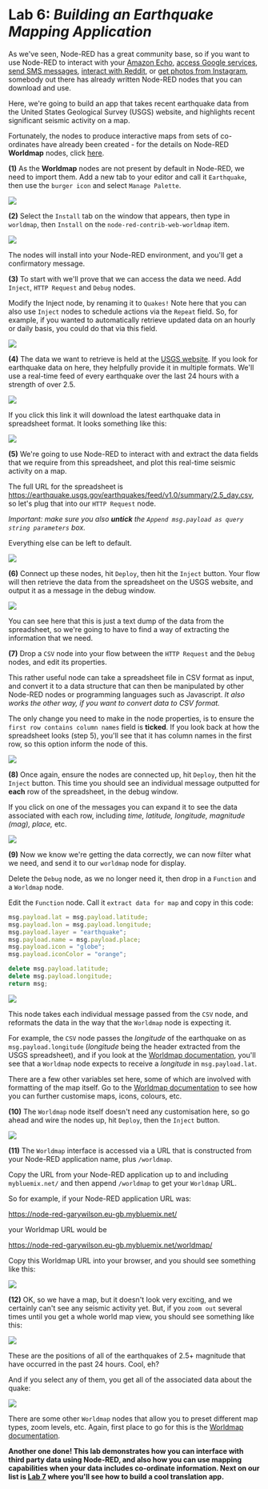 # **Lab 6:** _Building an Earthquake Mapping Application_
As we've seen, Node-RED has a great community base, so if you want to use Node-RED to interact with your [Amazon Echo](https://flows.nodered.org/node/node-red-contrib-amazon-echo), [access Google services](https://flows.nodered.org/node/node-red-node-google), [send SMS messages](https://flows.nodered.org/node/node-red-contrib-sms-twilio), [interact with Reddit](https://flows.nodered.org/node/node-red-contrib-node-reddit), or [get photos from Instagram](https://flows.nodered.org/node/node-red-node-instagram), somebody out there has already written Node-RED nodes that you can download and use.

Here, we're going to build an app that takes recent earthquake data from the United States Geological Survey (USGS) website, and highlights recent significant seismic activity on a map.

Fortunately, the nodes to produce interactive maps from sets of co-ordinates have already been created - for the details on Node-RED **Worldmap** nodes, click [here](https://flows.nodered.org/node/node-red-contrib-web-worldmap).

**(1)** As the **Worldmap** nodes are not present by default in Node-RED, we need to import them.  Add a new tab to your editor and call it `Earthquake`, then use the `burger icon` and select `Manage Palette`.

![](./images/01-palette.png)

**(2)** Select the `Install` tab on the window that appears, then type in `worldmap`, then `Install` on the `node-red-contrib-web-worldmap` item.

![](./images/02-worldmap.png)

The nodes will install into your Node-RED environment, and you'll get a confirmatory message.

**(3)** To start with we'll prove that we can access the data we need. Add `Inject`, `HTTP Request` and `Debug` nodes.

Modify the Inject node, by renaming it to `Quakes!` Note here that you can also use `Inject` nodes to schedule actions via the `Repeat` field. So, for example, if you wanted to automatically retrieve updated data on an hourly or daily basis, you could do that via this field.

![](./images/03-inject.png)

**(4)** The data we want to retrieve is held at the [USGS website](https://earthquake.usgs.gov). If you look for earthquake data on here, they helpfully provide it in multiple formats. We'll use a real-time feed of every earthquake over the last 24 hours with a strength of over 2.5.

![](./images/04-usgs.png)

If you click this link it will download the latest earthquake data in spreadsheet format. It looks something like this:

![](./images/05-spreadsheet.png)

**(5)** We're going to use Node-RED to interact with and extract the data fields that we require from this spreadsheet, and plot this real-time seismic activity on a map.

The full URL for the spreadsheet is https://earthquake.usgs.gov/earthquakes/feed/v1.0/summary/2.5_day.csv, so let's plug that into our `HTTP Request` node.

_Important: make sure you also **untick** the `Append msg.payload as query string parameters` box._  

Everything else can be left to default.

![](./images/06-httpreq.png)

**(6)** Connect up these nodes, hit `Deploy`, then hit the `Inject` button. Your flow will then retrieve the data from the spreadsheet on the USGS website, and output it as a message in the debug window.

![](./images/07-dataretrieved.png)

You can see here that this is just a text dump of the data from the spreadsheet, so we're going to have to find a way of extracting the information that we need.

**(7)** Drop a `CSV` node into your flow between the `HTTP Request` and the `Debug` nodes, and edit its properties.

This rather useful node can take a spreadsheet file in CSV format as input, and convert it to a data structure that can then be manipulated by other Node-RED nodes or programming languages such as Javascript. _It also works the other way, if you want to convert data to CSV format._

The only change you need to make in the node properties, is to ensure the `first row contains column names` field is **ticked**. If you look back at how the spreadsheet looks (step 5), you'll see that it has column names in the first row, so this option inform the node of this.

![](./images/08-csv.png)

**(8)** Once again, ensure the nodes are connected up, hit `Deploy`, then hit the `Inject` button. This time you should see an individual message outputted for **each** row of the spreadsheet, in the debug window.

If you click on one of the messages you can expand it to see the data associated with each row, including _time, latitude, longitude, magnitude (mag), place,_ etc.

![](./images/09-testcsv.png)

**(9)** Now we know we're getting the data correctly, we can now filter what we need, and send it to our `worldmap` node for display.

Delete the `Debug` node, as we no longer need it, then drop in a `Function` and a `Worldmap` node.

Edit the `Function` node. Call it `extract data for map` and copy in this code:

```javascript
msg.payload.lat = msg.payload.latitude;
msg.payload.lon = msg.payload.longitude;
msg.payload.layer = "earthquake";
msg.payload.name = msg.payload.place;
msg.payload.icon = "globe";
msg.payload.iconColor = "orange";

delete msg.payload.latitude;
delete msg.payload.longitude;
return msg;
```
![](./images/10-function.png)

This node takes each individual message passed from the `CSV` node, and reformats the data in the way that the `Worldmap` node is expecting it.

For example, the `CSV` node passes the _longitude_ of the earthquake on as `msg.payload.longitude` (_longitude_ being the header extracted from the USGS spreadsheet), and if you look at the [Worldmap documentation](https://flows.nodered.org/node/node-red-contrib-web-worldmap), you'll see that a `Worldmap` node expects to receive a _longitude_ in `msg.payload.lat`.

There are a few other variables set here, some of which are involved with formatting of the map itself. Go to the [Worldmap documentation](https://flows.nodered.org/node/node-red-contrib-web-worldmap) to see how you can further customise maps, icons, colours, etc.

**(10)** The `Worldmap` node itself doesn't need any customisation here, so go ahead and wire the nodes up, hit `Deploy`, then the `Inject` button.

![](./images/11-finalflow.png)

**(11)** The `Worldmap` interface is accessed via a URL that is constructed from your Node-RED application name, plus `/worldmap`.

Copy the URL from your Node-RED application up to and including `mybluemix.net/` and then append `/worldmap` to get your `Worldmap` URL.

So for example, if your Node-RED application URL was:

https://node-red-garywilson.eu-gb.mybluemix.net/

your Worldmap URL would be

https://node-red-garywilson.eu-gb.mybluemix.net/worldmap/

Copy this Worldmap URL into your browser, and you should see something like this:

![](./images/12-worldmap1.png)

**(12)** OK, so we have a map, but it doesn't look very exciting, and we certainly can't see any seismic activity yet. But, if you `zoom out` several times until you get a whole world map view, you should see something like this:

![](./images/13-worldmap2.png)

These are the positions of all of the earthquakes of 2.5+ magnitude that have occurred in the past 24 hours. Cool, eh?

And if you select any of them, you get all of the associated data about the quake:

![](./images/14-worldmap3.png)

There are some other `Worldmap` nodes that allow you to preset different map types, zoom levels, etc. Again, first place to go for this is the [Worldmap documentation](https://flows.nodered.org/node/node-red-contrib-web-worldmap).

**Another one done! This lab demonstrates how you can interface with third party data using Node-RED, and also how you can use mapping capabilities when your data includes co-ordinate information. Next on our list is [Lab 7](../7-Translation) where you'll see how to build a cool translation app.**
